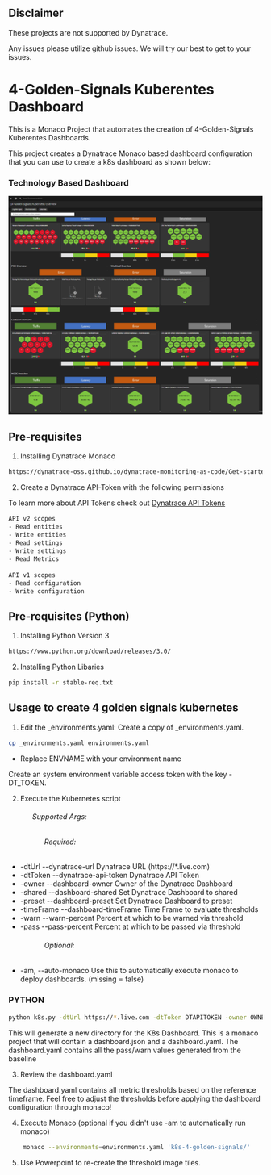 ## Disclaimer
These projects are not supported by Dynatrace. 

Any issues please utilize github issues. 
We will try our best to get to your issues.

# 4-Golden-Signals Kuberentes Dashboard

This is a Monaco Project that automates the creation of 4-Golden-Signals Kuberentes Dashboards.

This project creates a Dynatrace Monaco based dashboard configuration that you can use to create a k8s dashboard as shown below:

### Technology Based Dashboard
![](./image/dashboard.png)


## Pre-requisites 
1. Installing Dynatrace Monaco

```bash
https://dynatrace-oss.github.io/dynatrace-monitoring-as-code/Get-started/installation
```

2. Create a Dynatrace API-Token with the following permissions

To learn more about API Tokens check out [Dynatrace API Tokens](https://www.dynatrace.com/support/help/dynatrace-api/basics/dynatrace-api-authentication)

```
API v2 scopes
- Read entities
- Write entities
- Read settings
- Write settings
- Read Metrics

API v1 scopes
- Read configuration
- Write configuration
```
## Pre-requisites (Python)

1. Installing Python Version 3

```bash
https://www.python.org/download/releases/3.0/
```

2. Installing Python Libaries
```bash
pip install -r stable-req.txt
```

## Usage to create 4 golden signals kubernetes
1. Edit the _environments.yaml:
Create a copy of _environments.yaml.
```bash
cp _environments.yaml environments.yaml
```
- Replace ENVNAME with your environment name

Create an system environment variable access token with the key - DT_TOKEN.

2. Execute the Kubernetes script
###### &nbsp;&nbsp;&nbsp;&nbsp;&nbsp;&nbsp;&nbsp;&nbsp;&nbsp;&nbsp;&nbsp;&nbsp;Supported Args:
###### &nbsp;&nbsp;&nbsp;&nbsp;&nbsp;&nbsp;&nbsp;&nbsp;&nbsp;&nbsp;&nbsp;&nbsp;&nbsp;&nbsp;&nbsp;&nbsp;&nbsp;&nbsp;Required:
-  -dtUrl  --dynatrace-url Dynatrace URL (https://*.live.com)
-  -dtToken  --dynatrace-api-token Dynatrace API Token
-  -owner  --dashboard-owner  Owner of the Dynatrace Dashboard
-  -shared  --dashboard-shared  Set Dynatrace Dashboard to shared
-  -preset  --dashboard-preset  Set Dynatrace Dashboard to preset
-  -timeFrame  --dashboard-timeFrame Time Frame to evaluate thresholds
-  -warn --warn-percent Percent at which to be warned via threshold
-  -pass --pass-percent Percent at which to be passed via threshold
###### &nbsp;&nbsp;&nbsp;&nbsp;&nbsp;&nbsp;&nbsp;&nbsp;&nbsp;&nbsp;&nbsp;&nbsp;&nbsp;&nbsp;&nbsp;&nbsp;&nbsp;&nbsp;Optional:
- -am, --auto-monaco    Use this to automatically execute monaco to deploy dashboards. (missing = false)

### PYTHON
```bash
python k8s.py -dtUrl https://*.live.com -dtToken DTAPITOKEN -owner OWNER -shared true/false -preset true/false -timeFrame now-1d -warn 5 -pass 10
```

This will generate a new directory for the K8s Dashboard.
This is a monaco project that will contain a dashboard.json and a dashboard.yaml. The dashboard.yaml contains all the pass/warn values generated from the baseline

3. Review the dashboard.yaml

The dashboard.yaml contains all metric thresholds based on the reference timeframe. Feel free to adjust the thresholds before applying the dashboard configuration through monaco!

4. Execute Monaco (optional if you didn't use -am to automatically run monaco)
```bash
	monaco --environments=environments.yaml 'k8s-4-golden-signals/'
```
5. Use Powerpoint to re-create the threshold image tiles.